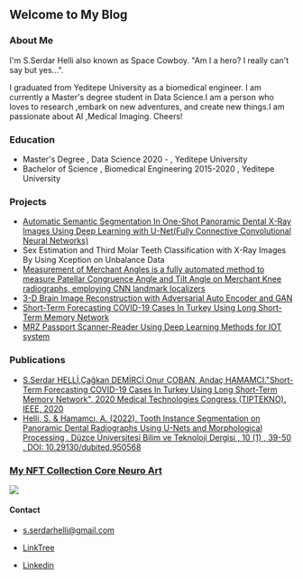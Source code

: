 ## Welcome to My Blog






### About Me

I'm S.Serdar Helli also known as Space Cowboy. "Am I a hero? I really can't say but yes...".

I graduated from Yeditepe University as a biomedical engineer. I am currently a Master's degree student in Data Science.I am a person who loves to research ,embark on new adventures, and create new things.I am passionate about AI ,Medical Imaging. Cheers!





### Education
- Master's Degree , Data Science 2020 - , Yeditepe University
- Bachelor of Science , Biomedical Engineering 2015-2020 , Yeditepe University 




### Projects

- [Automatic Semantic Segmentation In One-Shot Panoramic Dental X-Ray Images Using Deep Learning with U-Net(Fully Connective Convolutional Neural Networks)](https://github.com/SerdarHelli/Segmentation-of-Teeth-in-Panoramic-X-ray-Image-Using-U-Net)
- Sex Estimation and Third Molar Teeth Classification with X-Ray Images By Using Xception on Unbalance Data
- [Measurement of Merchant Angles is a fully automated method to measure Patellar Congruence Angle and Tilt Angle on Merchant Knee radiographs, employing CNN landmark localizers](https://github.com/SerdarHelli/Knee-Merchant-Landmark-Detection)
- [3-D Brain Image Reconstruction with Adversarial Auto Encoder and GAN](https://huggingface.co/spaces/SerdarHelli/Brain-MR-Image-Generation-with-StyleGAN)
- [Short-Term Forecasting COVID-19 Cases In Turkey Using Long Short-Term Memory Network](https://ieeexplore.ieee.org/document/9299235)
- [MRZ Passport Scanner-Reader Using Deep Learning Methods for IOT system](https://github.com/SerdarHelli/MRZ_Passport_Reader_From_Image)


### Publications 

- [S.Serdar HELLİ,Çağkan DEMİRCİ,Onur ÇOBAN, Andaç HAMAMCI."Short-Term Forecasting COVID-19 Cases In Turkey Using Long Short-Term Memory Network", 2020 Medical Technologies Congress (TIPTEKNO). IEEE, 2020 ](https://ieeexplore.ieee.org/document/9299235)
- [Helli, S. & Hamamcı, A. (2022). Tooth Instance Segmentation on Panoramic Dental Radiographs Using U-Nets and Morphological Processing . Düzce Üniversitesi Bilim ve Teknoloji Dergisi , 10 (1) , 39-50 . DOI: 10.29130/dubited.950568](https://dergipark.org.tr/tr/pub/dubited/issue/68307/950568)  


### [My NFT Collection Core Neuro Art](https://opensea.io/collection/coreneuroart)


<a href="https://clustrmaps.com/site/1bprt"  title="Visit tracker"><img src="//www.clustrmaps.com/map_v2.png?d=jSpq3v2ECzLoFfFfBxI6b1_nP1vsD587K0WIqXjZM50&cl=ffffff" /></a>

#### Contact 
- [s.serdarhelli@gmail.com](mailto:s.serdarhelli@gmail.com)

- [LinkTree](https://linktr.ee/SerdarHelli)

- [Linkedin](https://www.linkedin.com/in/selahattin-serdar-helli-85bb201a3/?originalSubdomain=tr)


